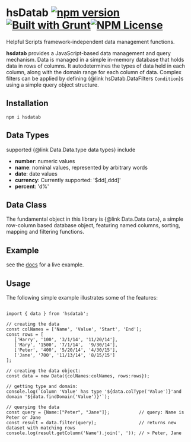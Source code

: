 # hsDatab [![npm version](https://badge.fury.io/js/hsdatab.svg)](https://badge.fury.io/js/hsdatab)[![Built with Grunt](https://cdn.gruntjs.com/builtwith.svg)](https://gruntjs.com/)[![NPM License](https://img.shields.io/badge/license-MIT-brightgreen.svg)](https://www.npmjs.com/package/hsdatab)


Helpful Scripts framework-independent data management functions. 

**hsdatab** provides a JavaScript-based data management and query mechanism.
Data is managed in a simple in-memory database that holds data in rows of columns. 
It autodetermines the types of data held in each column, along with the 
domain range for each column of data. 
Complex filters can be applied by defining {@link hsDatab.DataFilters `Condition`}s using a simple query object structure.

## Installation
`npm i hsdatab`

## Data Types
supported {@link Data.Data.type data types} include
- **number**: numeric values
- **name**: nominal values, represented by arbitrary words
- **date**: date values
- **currency**: Currently supported: '$dd[,ddd]'
- **percent**: 'd%'

## Data Class
The fundamental object in this library is {@link Data.Data `Data`}, 
a simple row-column based database object, 
featuring named columns, sorting, mapping and filtering functions.

## Example
see the [docs](https://helpfulscripts.github.io/hsDatab/docs/indexGH.html#!/api/hsDatab/0) for a live example.

## Usage 
The following simple example illustrates some of the features: 
``` 

import { data } from 'hsdatab';

// creating the data
const colNames = ['Name', 'Value', 'Start', 'End'];
const rows = [
   ['Harry', '100', '3/1/14', '11/20/14'], 
   ['Mary', '1500', '7/1/14',  '9/30/14'],
   ['Peter', '400', '5/20/14', '4/30/15'],  
   ['Jane', '700', '11/13/14', '8/15/15']
];

// creating the data object:
const data = new Data({colNames:colNames, rows:rows});

// getting type and domain:
console.log(`Column 'Value' has type '${data.colType('Value')}'and domain '${data.findDomain('Value')}'`);

// querying the data
const query = {Name:["Peter", "Jane"]};           // query: Name is Peter or Jane
const result = data.filter(query);                // returns new dataset with matching rows
console.log(result.getColumn('Name').join(', ')); // > Peter, Jane
```
